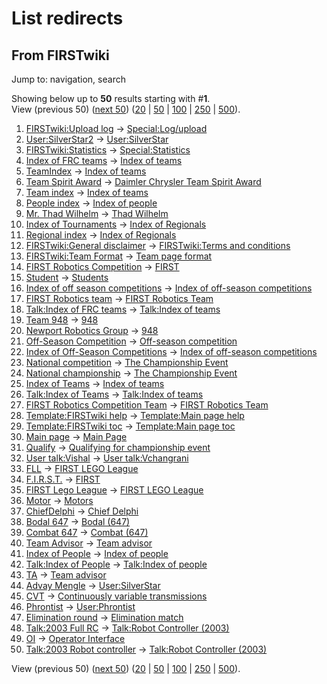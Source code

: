 # List redirects

## From FIRSTwiki

Jump to: navigation, search

Showing below up to **50** results starting with #**1**.<br>
View (previous 50) ([next 50](/index.php?title=Special:Listredirects&limit=50&offset=50)) ([20](/index.php?title=Special:Listredirects&limit=20&offset=0) | [50](/index.php?title=Special:Listredirects&limit=50&offset=0) | [100](/index.php?title=Special:Listredirects&limit=100&offset=0) | [250](/index.php?title=Special:Listredirects&limit=250&offset=0) | [500](/index.php?title=Special:Listredirects&limit=500&offset=0)).

1. [FIRSTwiki:Upload log](/index.php?title=FIRSTwiki:Upload_log&redirect=no "FIRSTwiki:Upload log") -> [Special:Log/upload](Special:Log/upload "Special:Log/upload")
2. [User:SilverStar2](/index.php?title=User:SilverStar2&redirect=no "User:SilverStar2") -> [User:SilverStar](User:SilverStar "User:SilverStar")
3. [FIRSTwiki:Statistics](/index.php?title=FIRSTwiki:Statistics&redirect=no "FIRSTwiki:Statistics") -> [Special:Statistics](Special:Statistics "Special:Statistics")
4. [Index of FRC teams](/index.php?title=Index_of_FRC_teams&redirect=no "Index of FRC teams") -> [Index of teams](Index_of_teams "Index of teams")
5. [TeamIndex](/index.php?title=TeamIndex&redirect=no "TeamIndex") -> [Index of teams](Index_of_teams "Index of teams")
6. [Team Spirit Award](/index.php?title=Team_Spirit_Award&redirect=no "Team Spirit Award") -> [Daimler Chrysler Team Spirit Award](Daimler_Chrysler_Team_Spirit_Award "Daimler Chrysler Team Spirit Award")
7. [Team index](/index.php?title=Team_index&redirect=no "Team index") -> [Index of teams](Index_of_teams "Index of teams")
8. [People index](/index.php?title=People_index&redirect=no "People index") -> [Index of people](Index_of_people "Index of people")
9. [Mr. Thad Wilhelm](/index.php?title=Mr._Thad_Wilhelm&redirect=no "Mr. Thad Wilhelm") -> [Thad Wilhelm](Thad_Wilhelm "Thad Wilhelm")
10. [Index of Tournaments](/index.php?title=Index_of_Tournaments&redirect=no "Index of Tournaments") -> [Index of Regionals](Index_of_Regionals "Index of Regionals")
11. [Regional index](/index.php?title=Regional_index&redirect=no "Regional index") -> [Index of Regionals](Index_of_Regionals "Index of Regionals")
12. [FIRSTwiki:General disclaimer](/index.php?title=FIRSTwiki:General_disclaimer&redirect=no "FIRSTwiki:General disclaimer") -> [FIRSTwiki:Terms and conditions](FIRSTwiki:Terms_and_conditions "FIRSTwiki:Terms and conditions")
13. [FIRSTwiki:Team Format](/index.php?title=FIRSTwiki:Team_Format&redirect=no "FIRSTwiki:Team Format") -> [Team page format](/index.php?title=Team_page_format&action=edit "Team page format")
14. [FIRST Robotics Competition](/index.php?title=FIRST_Robotics_Competition&redirect=no "FIRST Robotics Competition") -> [FIRST](first)
15. [Student](/index.php?title=Student&redirect=no "Student") -> [Students](Students "Students")
16. [Index of off season competitions](/index.php?title=Index_of_off_season_competitions&redirect=no "Index of off season competitions") -> [Index of off-season competitions](Index_of_off-season_competitions "Index of off-season competitions")
17. [FIRST Robotics team](/index.php?title=FIRST_Robotics_team&redirect=no "FIRST Robotics team") -> [FIRST Robotics Team](FIRST_Robotics_Team "FIRST Robotics Team")
18. [Talk:Index of FRC teams](/index.php?title=Talk:Index_of_FRC_teams&redirect=no "Talk:Index of FRC teams") -> [Talk:Index of teams](Talk:Index_of_teams "Talk:Index of teams")
19. [Team 948](/index.php?title=Team_948&redirect=no "Team 948") -> [948](948 "948")
20. [Newport Robotics Group](/index.php?title=Newport_Robotics_Group&redirect=no "Newport Robotics Group") -> [948](948 "948")
21. [Off-Season Competition](/index.php?title=Off-Season_Competition&redirect=no "Off-Season Competition") -> [Off-season competition](Off-season_competition "Off-season competition")
22. [Index of Off-Season Competitions](/index.php?title=Index_of_Off-Season_Competitions&redirect=no "Index of Off-Season Competitions") -> [Index of off-season competitions](Index_of_off-season_competitions "Index of off-season competitions")
23. [National competition](/index.php?title=National_competition&redirect=no "National competition") -> [The Championship Event](The_Championship_Event "The Championship Event")
24. [National championship](/index.php?title=National_championship&redirect=no "National championship") -> [The Championship Event](The_Championship_Event "The Championship Event")
25. [Index of Teams](/index.php?title=Index_of_Teams&redirect=no "Index of Teams") -> [Index of teams](Index_of_teams "Index of teams")
26. [Talk:Index of Teams](/index.php?title=Talk:Index_of_Teams&redirect=no "Talk:Index of Teams") -> [Talk:Index of teams](Talk:Index_of_teams "Talk:Index of teams")
27. [FIRST Robotics Competition Team](/index.php?title=FIRST_Robotics_Competition_Team&redirect=no "FIRST Robotics Competition Team") -> [FIRST Robotics Team](FIRST_Robotics_Team "FIRST Robotics Team")
28. [Template:FIRSTwiki help](/index.php?title=Template:FIRSTwiki_help&redirect=no "Template:FIRSTwiki help") -> [Template:Main page help](Template:Main_page_help "Template:Main page help")
29. [Template:FIRSTwiki toc](/index.php?title=Template:FIRSTwiki_toc&redirect=no "Template:FIRSTwiki toc") -> [Template:Main page toc](Template:Main_page_toc "Template:Main page toc")
30. [Main page](/index.php?title=Main_page&redirect=no "Main page") -> [Main Page](Main_Page "Main Page")
31. [Qualify](/index.php?title=Qualify&redirect=no "Qualify") -> [Qualifying for championship event](Qualifying_for_championship_event "Qualifying for championship event")
32. [User talk:Vishal](/index.php?title=User_talk:Vishal&redirect=no "User talk:Vishal") -> [User talk:Vchangrani](User_talk:Vchangrani "User talk:Vchangrani")
33. [FLL](/index.php?title=FLL&redirect=no "FLL") -> [FIRST LEGO League](FIRST_LEGO_League "FIRST LEGO League")
34. [F.I.R.S.T.](/index.php?title=F.I.R.S.T.&redirect=no "F.I.R.S.T.") -> [FIRST](first)
35. [FIRST Lego League](/index.php?title=FIRST_Lego_League&redirect=no "FIRST Lego League") -> [FIRST LEGO League](FIRST_LEGO_League "FIRST LEGO League")
36. [Motor](/index.php?title=Motor&redirect=no "Motor") -> [Motors](motors)
37. [ChiefDelphi](/index.php?title=ChiefDelphi&redirect=no "ChiefDelphi") -> [Chief Delphi](Chief_Delphi "Chief Delphi")
38. [Bodal 647](/index.php?title=Bodal_647&redirect=no "Bodal 647") -> [Bodal (647)](Bodal_%28647%29 "Bodal \(647\)")
39. [Combat 647](/index.php?title=Combat_647&redirect=no "Combat 647") -> [Combat (647)](Combat_%28647%29 "Combat \(647\)")
40. [Team Advisor](/index.php?title=Team_Advisor&redirect=no "Team Advisor") -> [Team advisor](Team_advisor "Team advisor")
41. [Index of People](/index.php?title=Index_of_People&redirect=no "Index of People") -> [Index of people](Index_of_people "Index of people")
42. [Talk:Index of People](/index.php?title=Talk:Index_of_People&redirect=no "Talk:Index of People") -> [Talk:Index of people](Talk:Index_of_people "Talk:Index of people")
43. [TA](/index.php?title=TA&redirect=no "TA") -> [Team advisor](Team_advisor "Team advisor")
44. [Advay Mengle](/index.php?title=Advay_Mengle&redirect=no "Advay Mengle") -> [User:SilverStar](User:SilverStar "User:SilverStar")
45. [CVT](/index.php?title=CVT&redirect=no "CVT") -> [Continuously variable transmissions](Continuously_variable_transmissions "Continuously variable transmissions")
46. [Phrontist](/index.php?title=Phrontist&redirect=no "Phrontist") -> [User:Phrontist](User:Phrontist "User:Phrontist")
47. [Elimination round](/index.php?title=Elimination_round&redirect=no "Elimination round") -> [Elimination match](Elimination_match "Elimination match")
48. [Talk:2003 Full RC](/index.php?title=Talk:2003_Full_RC&redirect=no "Talk:2003 Full RC") -> [Talk:Robot Controller (2003)](Talk:Robot_Controller_%282003%29 "Talk:Robot Controller \(2003\)")
49. [OI](/index.php?title=OI&redirect=no "OI") -> [Operator Interface](operator-interface)
50. [Talk:2003 Robot controller](/index.php?title=Talk:2003_Robot_controller&redirect=no "Talk:2003 Robot controller") -> [Talk:Robot Controller (2003)](Talk:Robot_Controller_%282003%29 "Talk:Robot Controller \(2003\)")

View (previous 50) ([next 50](/index.php?title=Special:Listredirects&limit=50&offset=50)) ([20](/index.php?title=Special:Listredirects&limit=20&offset=0) | [50](/index.php?title=Special:Listredirects&limit=50&offset=0) | [100](/index.php?title=Special:Listredirects&limit=100&offset=0) | [250](/index.php?title=Special:Listredirects&limit=250&offset=0) | [500](/index.php?title=Special:Listredirects&limit=500&offset=0)).
